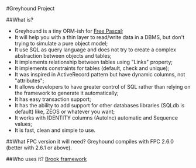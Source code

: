 #Greyhound Project

##What is?
* Greyhound is a tiny ORM-ish for [Free Pascal](http://freepascal.org/);
* It will help you with a thin layer to read/write data in a DBMS, but don't trying to simulate a pure object model;
* It use SQL as query language and does not try to create a complex abstraction between objects and tables;
* It implements relationship between tables using "Links" property;
* It implements constraints for tables (default, check and unique);
* It was inspired in ActiveRecord pattern but have dynamic columns, not "attributes";
* It allows developers to have greater control of SQL rather than relying on the framework to generate it automatically;
* It has easy transaction support;
* It has the ability to add support for other databases libraries (SQLdb is default) like, ZEOS or whatever you want;
* It works with IDENTITY columns (AutoInc) automatic and Sequence values;
* It is fast, clean and simple to use.


##What FPC version it will need?
Greyhound compiles with FPC 2.6.0 (better with 2.6.1 or above).


##Who uses it?
[Brook framework](http://brookframework.org)